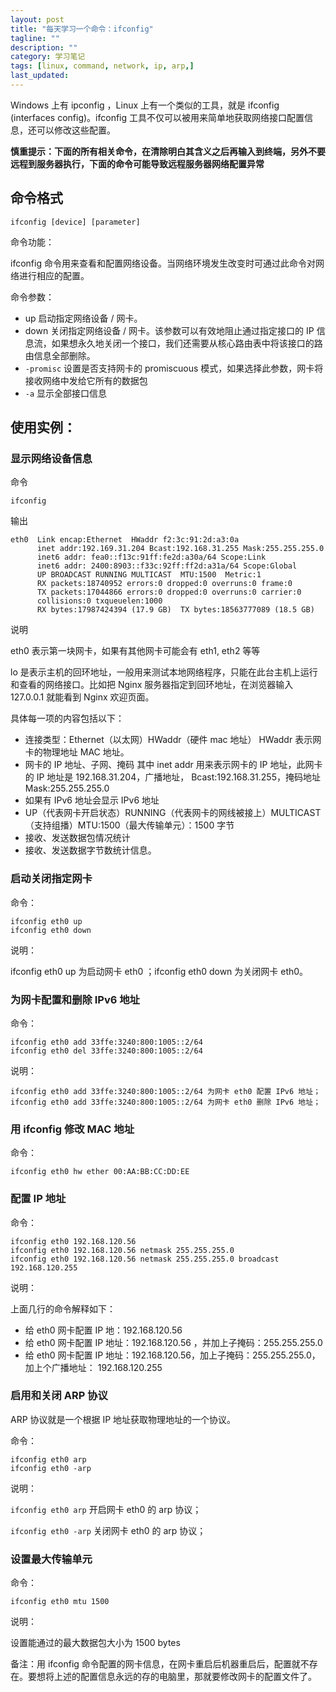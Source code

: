 ```yaml
---
layout: post
title: "每天学习一个命令：ifconfig"
tagline: ""
description: ""
category: 学习笔记
tags: [linux, command, network, ip, arp,]
last_updated:
---
```


Windows 上有 ipconfig ，Linux 上有一个类似的工具，就是 ifconfig (interfaces config)。ifconfig 工具不仅可以被用来简单地获取网络接口配置信息，还可以修改这些配置。

**慎重提示：下面的所有相关命令，在清除明白其含义之后再输入到终端，另外不要远程到服务器执行，下面的命令可能导致远程服务器网络配置异常**

## 命令格式

    ifconfig [device] [parameter]

命令功能：

ifconfig 命令用来查看和配置网络设备。当网络环境发生改变时可通过此命令对网络进行相应的配置。

命令参数：

- up 启动指定网络设备 / 网卡。
- down 关闭指定网络设备 / 网卡。该参数可以有效地阻止通过指定接口的 IP 信息流，如果想永久地关闭一个接口，我们还需要从核心路由表中将该接口的路由信息全部删除。
- `-promisc` 设置是否支持网卡的 promiscuous 模式，如果选择此参数，网卡将接收网络中发给它所有的数据包
- `-a` 显示全部接口信息

## 使用实例：

### 显示网络设备信息

命令

    ifconfig

输出

    eth0  Link encap:Ethernet  HWaddr f2:3c:91:2d:a3:0a
          inet addr:192.169.31.204 Bcast:192.168.31.255 Mask:255.255.255.0
          inet6 addr: fea0::f13c:91ff:fe2d:a30a/64 Scope:Link
          inet6 addr: 2400:8903::f33c:92ff:ff2d:a31a/64 Scope:Global
          UP BROADCAST RUNNING MULTICAST  MTU:1500  Metric:1
          RX packets:18740952 errors:0 dropped:0 overruns:0 frame:0
          TX packets:17044866 errors:0 dropped:0 overruns:0 carrier:0
          collisions:0 txqueuelen:1000
          RX bytes:17987424394 (17.9 GB)  TX bytes:18563777089 (18.5 GB)

说明

eth0 表示第一块网卡，如果有其他网卡可能会有 eth1, eth2 等等

lo 是表示主机的回环地址，一般用来测试本地网络程序，只能在此台主机上运行和查看的网络接口。比如把 Nginx 服务器指定到回环地址，在浏览器输入 127.0.0.1 就能看到 Nginx 欢迎页面。

具体每一项的内容包括以下：

- 连接类型：Ethernet（以太网）HWaddr（硬件 mac 地址）   HWaddr 表示网卡的物理地址 MAC 地址。
- 网卡的 IP 地址、子网、掩码 其中 inet addr 用来表示网卡的 IP 地址，此网卡的 IP 地址是 192.168.31.204，广播地址， Bcast:192.168.31.255，掩码地址 Mask:255.255.255.0
- 如果有 IPv6 地址会显示 IPv6 地址
- UP（代表网卡开启状态）RUNNING（代表网卡的网线被接上）MULTICAST（支持组播）MTU:1500（最大传输单元）：1500 字节
- 接收、发送数据包情况统计
- 接收、发送数据字节数统计信息。

### 启动关闭指定网卡

命令：

    ifconfig eth0 up
    ifconfig eth0 down

说明：

ifconfig eth0 up 为启动网卡 eth0 ；ifconfig eth0 down 为关闭网卡 eth0。

### 为网卡配置和删除 IPv6 地址

命令：

    ifconfig eth0 add 33ffe:3240:800:1005::2/64
    ifconfig eth0 del 33ffe:3240:800:1005::2/64

说明：

    ifconfig eth0 add 33ffe:3240:800:1005::2/64 为网卡 eth0 配置 IPv6 地址；
    ifconfig eth0 add 33ffe:3240:800:1005::2/64 为网卡 eth0 删除 IPv6 地址；


### 用 ifconfig 修改 MAC 地址

命令：

    ifconfig eth0 hw ether 00:AA:BB:CC:DD:EE


### 配置 IP 地址

命令：

    ifconfig eth0 192.168.120.56
    ifconfig eth0 192.168.120.56 netmask 255.255.255.0
    ifconfig eth0 192.168.120.56 netmask 255.255.255.0 broadcast 192.168.120.255

说明：

上面几行的命令解释如下：

- 给 eth0 网卡配置 IP 地：192.168.120.56
- 给 eth0 网卡配置 IP 地址：192.168.120.56 ，并加上子掩码：255.255.255.0
- 给 eth0 网卡配置 IP 地址：192.168.120.56，加上子掩码：255.255.255.0，加上个广播地址： 192.168.120.255


### 启用和关闭 ARP 协议
ARP 协议就是一个根据 IP 地址获取物理地址的一个协议。

命令：

    ifconfig eth0 arp
    ifconfig eth0 -arp

说明：

`ifconfig eth0 arp` 开启网卡 eth0 的 arp 协议；

`ifconfig eth0 -arp` 关闭网卡 eth0 的 arp 协议；



### 设置最大传输单元

命令：

    ifconfig eth0 mtu 1500

说明：

设置能通过的最大数据包大小为 1500 bytes

备注：用 ifconfig 命令配置的网卡信息，在网卡重启后机器重启后，配置就不存在。要想将上述的配置信息永远的存的电脑里，那就要修改网卡的配置文件了。


